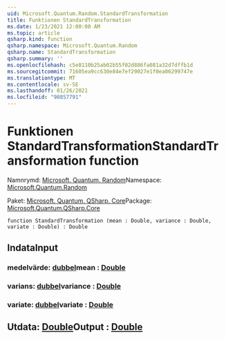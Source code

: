 ```yaml
---
uid: Microsoft.Quantum.Random.StandardTransformation
title: Funktionen StandardTransformation
ms.date: 1/23/2021 12:00:00 AM
ms.topic: article
qsharp.kind: function
qsharp.namespace: Microsoft.Quantum.Random
qsharp.name: StandardTransformation
qsharp.summary: ''
ms.openlocfilehash: c5e8110b25ab02b55f02d886fa081a32d7dffb1d
ms.sourcegitcommit: 71605ea9cc630e84e7ef29027e1f0ea06299747e
ms.translationtype: MT
ms.contentlocale: sv-SE
ms.lasthandoff: 01/26/2021
ms.locfileid: "98857791"
---
```

# <a name="standardtransformation-function"></a><span data-ttu-id="37f66-102">Funktionen StandardTransformation</span><span class="sxs-lookup"><span data-stu-id="37f66-102">StandardTransformation function</span></span>

<span data-ttu-id="37f66-103">Namnrymd: [Microsoft. Quantum. Random](xref:Microsoft.Quantum.Random)</span><span class="sxs-lookup"><span data-stu-id="37f66-103">Namespace: [Microsoft.Quantum.Random](xref:Microsoft.Quantum.Random)</span></span>

<span data-ttu-id="37f66-104">Paket: [Microsoft. Quantum. QSharp. Core](https://nuget.org/packages/Microsoft.Quantum.QSharp.Core)</span><span class="sxs-lookup"><span data-stu-id="37f66-104">Package: [Microsoft.Quantum.QSharp.Core](https://nuget.org/packages/Microsoft.Quantum.QSharp.Core)</span></span>




```qsharp
function StandardTransformation (mean : Double, variance : Double, variate : Double) : Double
```


## <a name="input"></a><span data-ttu-id="37f66-105">Indata</span><span class="sxs-lookup"><span data-stu-id="37f66-105">Input</span></span>

### <a name="mean--double"></a><span data-ttu-id="37f66-106">medelvärde: [dubbel](xref:microsoft.quantum.lang-ref.double)</span><span class="sxs-lookup"><span data-stu-id="37f66-106">mean : [Double](xref:microsoft.quantum.lang-ref.double)</span></span>




### <a name="variance--double"></a><span data-ttu-id="37f66-107">varians: [dubbel](xref:microsoft.quantum.lang-ref.double)</span><span class="sxs-lookup"><span data-stu-id="37f66-107">variance : [Double](xref:microsoft.quantum.lang-ref.double)</span></span>




### <a name="variate--double"></a><span data-ttu-id="37f66-108">variate: [dubbel](xref:microsoft.quantum.lang-ref.double)</span><span class="sxs-lookup"><span data-stu-id="37f66-108">variate : [Double](xref:microsoft.quantum.lang-ref.double)</span></span>





## <a name="output--double"></a><span data-ttu-id="37f66-109">Utdata: [Double](xref:microsoft.quantum.lang-ref.double)</span><span class="sxs-lookup"><span data-stu-id="37f66-109">Output : [Double](xref:microsoft.quantum.lang-ref.double)</span></span>

